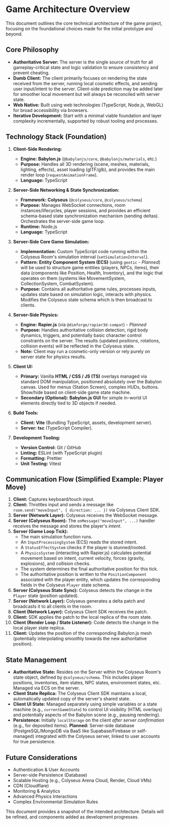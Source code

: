 # Game Architecture Overview

This document outlines the core technical architecture of the game project, focusing on the foundational choices made for the initial prototype and beyond.

## Core Philosophy

- **Authoritative Server:** The server is the single source of truth for all gameplay-critical state and logic validation to ensure consistency and prevent cheating.
- **Dumb Client:** The client primarily focuses on rendering the state received from the server, running local cosmetic effects, and sending user input/intent to the server. Client-side prediction may be added later for smoother local movement but will always be reconciled with server state.
- **Web Native:** Built using web technologies (TypeScript, Node.js, WebGL) for broad accessibility via browsers.
- **Iterative Development:** Start with a minimal viable foundation and layer complexity incrementally, supported by robust tooling and processes.

## Technology Stack (Foundation)

1.  **Client-Side Rendering:**

    - **Engine:** **Babylon.js** (`@babylonjs/core`, `@babylonjs/materials`, etc.)
    - **Purpose:** Handles all 3D rendering (scene, meshes, materials, lighting, effects), asset loading (glTF/glb), and provides the main render loop (`requestAnimationFrame`).
    - **Language:** TypeScript

2.  **Server-Side Networking & State Synchronization:**

    - **Framework:** **Colyseus** (`@colyseus/core`, `@colyseus/schema`)
    - **Purpose:** Manages WebSocket connections, room instances/lifecycles, player sessions, and provides an efficient schema-based state synchronization mechanism (sending deltas). Orchestrates the server-side game loop.
    - **Runtime:** Node.js
    - **Language:** TypeScript

3.  **Server-Side Core Game Simulation:**

    - **Implementation:** Custom TypeScript code running within the Colyseus Room's simulation interval (`setSimulationInterval`).
    - **Pattern:** **Entity Component System (ECS)** (using `geotic` - _Planned_) will be used to structure game entities (players, NPCs, items), their data (components like Position, Health, Inventory), and the logic that operates on them (systems like MovementSystem, CollectionSystem, CombatSystem).
    - **Purpose:** Contains all authoritative game rules, processes inputs, updates state based on simulation logic, interacts with physics. Modifies the Colyseus state schema which is then broadcast to clients.

4.  **Server-Side Physics:**

    - **Engine:** **Rapier.js** (via `@dimforge/rapier3d-compat`) - _Planned_
    - **Purpose:** Handles authoritative collision detection, rigid body dynamics, triggers, and potentially basic character control constraints on the server. The results (updated positions, rotations, collision events) will be reflected in the Colyseus state.
    - **Note:** Client may run a cosmetic-only version or rely purely on server state for physics results.

5.  **Client UI:**

    - **Primary:** Vanilla **HTML / CSS / JS (TS)** overlays managed via standard DOM manipulation, positioned absolutely over the Babylon canvas. Used for menus (Station Screen), complex HUDs, buttons. Show/hide based on client-side game state machine.
    - **Secondary (Optional):** **Babylon.js GUI** for simple in-world UI elements directly tied to 3D objects if needed.

6.  **Build Tools:**

    - **Client:** **Vite** (Bundling TypeScript, assets, development server).
    - **Server:** **tsc** (TypeScript Compiler).

7.  **Development Tooling:**
    - **Version Control:** Git / GitHub
    - **Linting:** ESLint (with TypeScript plugin)
    - **Formatting:** Prettier
    - **Unit Testing:** Vitest

## Communication Flow (Simplified Example: Player Move)

1.  **Client:** Captures keyboard/touch input.
2.  **Client:** Throttles input and sends a message like `room.send("moveInput", { direction: ... })` via Colyseus Client SDK.
3.  **Server (Network Layer):** Colyseus receives the WebSocket message.
4.  **Server (Colyseus Room):** The `onMessage("moveInput", ...)` handler receives the message and stores the player's _intent_.
5.  **Server (Game Loop Tick):**
    - The main simulation function runs.
    - An `InputProcessingSystem` (ECS) reads the stored intent.
    - A `StatusEffectSystem` checks if the player is stunned/rooted.
    - A `PhysicsSystem` (interacting with Rapier.js) calculates potential movement based on intent, current velocity, forces (gravity, explosions), and collision checks.
    - The system determines the final authoritative position for this tick.
    - The authoritative position is written to the `PositionComponent` associated with the player entity, which updates the corresponding fields in the Colyseus `Player` state schema.
6.  **Server (Colyseus State Sync):** Colyseus detects the change in the `Player` state (position updated).
7.  **Server (Network Layer):** Colyseus generates a delta patch and broadcasts it to all clients in the room.
8.  **Client (Network Layer):** Colyseus Client SDK receives the patch.
9.  **Client:** SDK applies the patch to the local replica of the room state.
10. **Client (Render Loop / State Listener):** Code detects the change in the local player state replica.
11. **Client:** Updates the position of the corresponding Babylon.js mesh (potentially interpolating smoothly towards the new authoritative position).

## State Management

- **Authoritative State:** Resides on the Server within the Colyseus Room's state object, defined by `@colyseus/schema`. This includes player positions, inventories, item states, NPC states, environment states, etc. Managed via ECS on the server.
- **Client State Replica:** The Colyseus Client SDK maintains a local, automatically updated copy of the server's shared state.
- **Client UI State:** Managed separately using simple variables or a state machine (e.g., `currentGameState`) to control UI visibility (HTML overlays) and potentially aspects of the Babylon scene (e.g., pausing rendering).
- **Persistence:** Initially `localStorage` on the client _after server confirmation_ (e.g., for deposited items). **Planned:** Server-side database (PostgreSQL/MongoDB via BaaS like Supabase/Firebase or self-managed) integrated with the Colyseus server, linked to user accounts for true persistence.

## Future Considerations

- Authentication & User Accounts
- Server-side Persistence (Database)
- Scalable Hosting (e.g., Colyseus Arena Cloud, Render, Cloud VMs)
- CDN (Cloudflare)
- Monitoring & Analytics
- Advanced Physics Interactions
- Complex Environmental Simulation Rules

This document provides a snapshot of the intended architecture. Details will be refined, and components added as development progresses.
